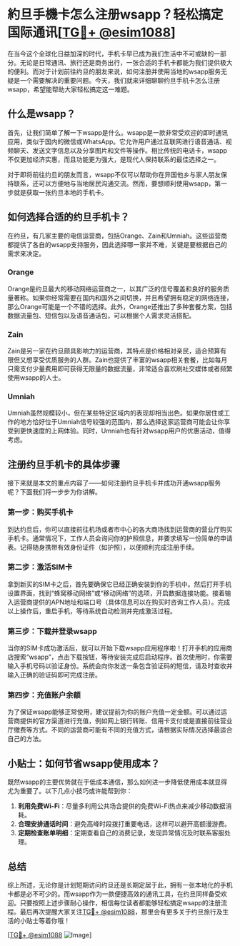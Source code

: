 # 約旦手機卡怎么注册wsapp？轻松搞定国际通讯[[TG💪+ @esim1088](https://t.me/s/esim1088)]

在当今这个全球化日益加深的时代，手机卡早已成为我们生活中不可或缺的一部分。无论是日常通讯、旅行还是商务出行，一张合适的手机卡都能为我们提供极大的便利。而对于计划前往约旦的朋友来说，如何注册并使用当地的wsapp服务无疑是一个需要解决的重要问题。今天，我们就来详细聊聊约旦手机卡怎么注册wsapp，希望能帮助大家轻松搞定这一难题。

## 什么是wsapp？

首先，让我们简单了解一下wsapp是什么。wsapp是一款非常受欢迎的即时通讯应用，类似于国内的微信或WhatsApp。它允许用户通过互联网进行语音通话、视频聊天、发送文字信息以及分享图片和文件等操作。相比传统的电话卡，wsapp不仅更加经济实惠，而且功能更为强大，是现代人保持联系的最佳选择之一。

对于即将前往约旦的朋友而言，wsapp不仅可以帮助你在异国他乡与家人朋友保持联系，还可以方便地与当地居民沟通交流。然而，要想顺利使用wsapp，第一步就是获取一张约旦本地的手机卡。

## 如何选择合适的约旦手机卡？

在约旦，有几家主要的电信运营商，包括Orange、Zain和Umniah。这些运营商都提供了各自的wsapp支持服务，因此选择哪一家并不难，关键是要根据自己的需求来决定。

### Orange

Orange是约旦最大的移动网络运营商之一，以其广泛的信号覆盖和良好的服务质量著称。如果你经常需要在国内和国外之间切换，并且希望拥有稳定的网络连接，那么Orange可能是一个不错的选择。此外，Orange还推出了多种套餐方案，包括数据流量包、短信包以及语音通话包，可以根据个人需求灵活搭配。

### Zain

Zain是另一家在约旦颇具影响力的运营商，其特点是价格相对亲民，适合预算有限但又想享受优质服务的人群。Zain也提供了丰富的wsapp相关套餐，比如每月只需支付少量费用即可获得无限量的数据流量，非常适合喜欢刷社交媒体或者频繁使用wsapp的人士。

### Umniah

Umniah虽然规模较小，但在某些特定区域内的表现却相当出色。如果你居住或工作的地方恰好位于Umniah信号较强的范围内，那么选择这家运营商可能会让你享受到更快速度的上网体验。同时，Umniah也有针对wsapp用户的优惠活动，值得考虑。

## 注册约旦手机卡的具体步骤

接下来就是本文的重点内容了——如何注册约旦手机卡并成功开通wsapp服务呢？下面我们将一步步为你讲解。

### 第一步：购买手机卡

到达约旦后，你可以直接前往机场或者市中心的各大商场找到运营商的营业厅购买手机卡。通常情况下，工作人员会询问你的护照信息，并要求填写一份简单的申请表。记得随身携带有效身份证件（如护照），以便顺利完成注册手续。

### 第二步：激活SIM卡

拿到新买的SIM卡之后，首先要确保它已经正确安装到你的手机中。然后打开手机设置界面，找到“蜂窝移动网络”或“移动网络”的选项，开启数据连接功能。接着输入运营商提供的APN地址和端口号（具体信息可以在购买时咨询工作人员）。完成以上操作后，重启手机，等待系统自动检测并完成激活过程。

### 第三步：下载并登录wsapp

当你的SIM卡成功激活后，就可以开始下载wsapp应用程序啦！打开手机的应用商店搜索“wsapp”，点击下载按钮，等待安装完成后启动程序。首次使用时，你需要输入手机号码以验证身份。系统会向你发送一条包含验证码的短信，请及时查收并输入正确的验证码即可完成注册。

### 第四步：充值账户余额

为了保证wsapp能够正常使用，建议提前为你的账户充值一定金额。可以通过运营商提供的官方渠道进行充值，例如网上银行转账、信用卡支付或是直接前往营业厅缴费等方式。不同的运营商可能有不同的充值方式，请根据实际情况选择最适合自己的方法。

## 小贴士：如何节省wsapp使用成本？

既然wsapp的主要优势就在于低成本通信，那么如何进一步降低使用成本就显得尤为重要了。以下几点小技巧或许能帮到你：

1. **利用免费Wi-Fi**：尽量多利用公共场合提供的免费Wi-Fi热点来减少移动数据消耗。
2. **合理安排通话时间**：避免高峰时段拨打重要电话，这样可以避开高额漫游费。
3. **定期检查账单明细**：定期查看自己的消费记录，发现异常情况及时联系客服处理。

## 总结

综上所述，无论你是计划短期访问约旦还是长期定居于此，拥有一张本地化的手机卡都是必不可少的。而wsapp作为一款便捷高效的通讯工具，在约旦同样备受欢迎。只要按照上述步骤耐心操作，相信每位读者都能够轻松搞定wsapp的注册流程。最后再次提醒大家关注[TG💪+ @esim1088](https://t.me/s/esim1088)，那里会有更多关于约旦旅行及生活的小贴士等着你哦！

[[TG💪+ @esim1088](https://t.me/s/esim1088) ![Image](https://i.postimg.cc/4NQfJmqS/Snipaste-2025-05-13-00-14-12.png)]